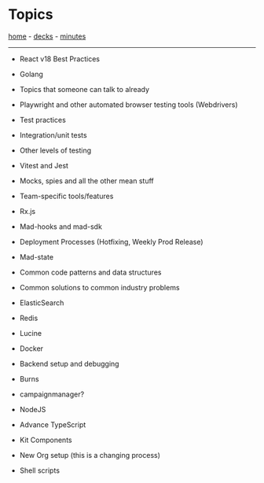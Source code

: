 # Topics

[home](work/depot/README.md) - [decks](decks.md) - [minutes](minutes.md)

---

- React v18 Best Practices
- Golang
- Topics that someone can talk to already
- Playwright and other automated browser testing tools (Webdrivers)
- Test practices
- Integration/unit tests
- Other levels of testing
- Vitest and Jest
- Mocks, spies and all the other mean stuff
- Team-specific tools/features
  
- Rx.js
- Mad-hooks and mad-sdk
- Deployment Processes (Hotfixing, Weekly Prod Release)
- Mad-state
- Common code patterns and data structures
- Common solutions to common industry problems
- ElasticSearch
- Redis
- Lucine
- Docker
- Backend setup and debugging
- Burns
- campaignmanager?
- NodeJS
- Advance TypeScript
- Kit Components
- New Org setup (this is a changing process)
- Shell scripts
